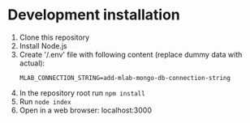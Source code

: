 # Development installation

1. Clone this repository
1. Install Node.js
1. Create '/.env' file with following content (replace dummy data with actual):
	```
	MLAB_CONNECTION_STRING=add-mlab-mongo-db-connection-string
	```
1. In the repository root run ```npm install```
1. Run ```node index```
1. Open in a web browser: localhost:3000
